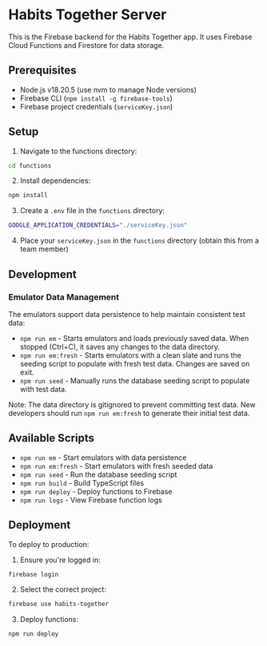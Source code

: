 # Habits Together Server

This is the Firebase backend for the Habits Together app. It uses Firebase Cloud Functions and Firestore for data storage.

## Prerequisites

- Node.js v18.20.5 (use nvm to manage Node versions)
- Firebase CLI (`npm install -g firebase-tools`)
- Firebase project credentials (`serviceKey.json`)

## Setup

1. Navigate to the functions directory:

```bash
cd functions
```

2. Install dependencies:

```bash
npm install
```

3. Create a `.env` file in the `functions` directory:

```bash
GOOGLE_APPLICATION_CREDENTIALS="./serviceKey.json"
```

4. Place your `serviceKey.json` in the `functions` directory (obtain this from a team member)

## Development

### Emulator Data Management

The emulators support data persistence to help maintain consistent test data:

- `npm run em` - Starts emulators and loads previously saved data. When stopped (Ctrl+C), it saves any changes to the data directory.
- `npm run em:fresh` - Starts emulators with a clean slate and runs the seeding script to populate with fresh test data. Changes are saved on exit.
- `npm run seed` - Manually runs the database seeding script to populate with test data.

Note: The data directory is gitignored to prevent committing test data. New developers should run `npm run em:fresh` to generate their initial test data.

## Available Scripts

- `npm run em` - Start emulators with data persistence
- `npm run em:fresh` - Start emulators with fresh seeded data
- `npm run seed` - Run the database seeding script
- `npm run build` - Build TypeScript files
- `npm run deploy` - Deploy functions to Firebase
- `npm run logs` - View Firebase function logs

## Deployment

To deploy to production:

1. Ensure you're logged in:

```bash
firebase login
```

2. Select the correct project:

```bash
firebase use habits-together
```

3. Deploy functions:

```bash
npm run deploy
```
